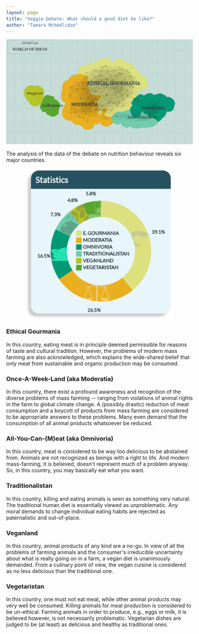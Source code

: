 ```yaml
---
layout: page
title: "Veggie-Debate: What should a good diet be like?"
author: "Tamara Mchedlidze"
---
```


<p align="center">
  <img src="images/OpMAP.png">
</p>

The analysis of the data of the debate on nutrition behaviour reveals six major countries.

<p align="center">
  <img src="images/statistics.png" width="400px">
</p>

### Ethical Gourmania

In this country, eating meat is in principle deemed permissible for reasons of taste and cultural tradition.
However, the problems of modern mass farming are also acknowledged, which explains the wide-shared belief that only meat
from sustainable and organic production may be consumed.        


### Once-A-Week-Land (aka Moderatia)

In this country, there exist a profound awareness and recognition of the diverse problems of mass farming -- ranging
from violations of animal rights in the farm to global climate change. A (possibly drastic)
reduction of meat consumption and a boycott of products from mass farming are considered to be appropriate answers to these problems.
Many even demand that the consumption of all animal products whatsoever be reduced.

### All-You-Can-(M)eat (aka Omnivoria)

In this country, meat is considered to be way too delicious to be abstained from. Animals are not recognized as beings with
a right to life. And modern mass-farming, it is believed, doesn't represent much of a problem anyway. So, in this country, you may basically
eat what you want.  


### Traditionalistan

In this country, killing and eating animals is seen as something very natural.
The traditional human diet is essentially viewed as unproblematic.
Any moral demands to change individual eating habits are rejected as paternalistic and out-of-place.


### Veganland

In this country, animal products of any kind are a no-go. In view of all the problems
of farming animals and the consumer's irreducible uncertainty about what is really going on in a farm,
a vegan diet is unanimously demanded. From a culinary point of view, the vegan cuisine is considered
as no less delicious than the traditional one.


### Vegetaristan

In this country, one must not eat meat, while other animal products may very well be consumed.
Killing animals for meat production is considered to be un-ethical. Farming animals in order to produce, e.g.,
eggs or milk, it is believed however, is not necessarily problematic. Vegetarian dishes are judged to be (at least)
as delicious and healthy as traditional ones.